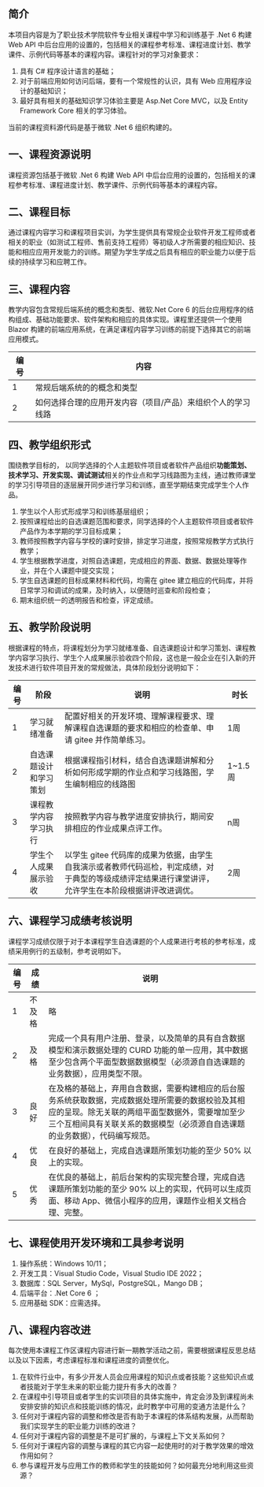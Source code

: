 ## 简介
本项目内容是为了职业技术学院软件专业相关课程中学习和训练基于 .Net 6 构建 Web API 中后台应用的设置的，包括相关的课程参考标准、课程进度计划、教学课件、示例代码等基本的课程内容。课程针对的学习对象要求：

1. 具有 C# 程序设计语言的基础；
2. 对于前端应用如何访问后端，要有一个常规性的认识，具有 Web 应用程序设计的基础知识；
3. 最好具有相关的基础知识学习体验主要是 Asp.Net Core MVC，以及 Entity Framework Core 相关的学习体验。

当前的课程资料源代码是基于微软 .Net 6 组织构建的。

## 一、课程资源说明
课程资源包括基于微软 .Net 6 构建 Web API 中后台应用的设置的，包括相关的课程参考标准、课程进度计划、教学课件、示例代码等基本的课程内容。


## 二、课程目标
通过课程内容学习和课程项目实训，为学生提供具有常规企业软件开发工程师或者相关的职业（如测试工程师、售前支持工程师）等初级人才所需要的相应知识、技能和相应应用开发能力的训练。期望为学生学成之后具有相应的职业能力以便于后续的持续学习和应聘工作。

## 三、课程内容
教学内容包含常规后端系统的概念和类型、微软.Net Core 6 的后台应用程序的结构组成、基础功能要求、软件架构和相应的具体实现。课程里还提供一个使用 Blazor 构建的前端应用系统，在满足课程内容学习训练的前提下选择其它的前端应用模式。

|编号|内容|
|----|-----|
|1|常规后端系统的的概念和类型|
|2|如何选择合理的应用开发内容（项目/产品）来组织个人的学习线路|

## 四、教学组织形式
围绕教学目标的， 以同学选择的个人主题软件项目或者软件产品组织<b>功能策划、技术学习、开发实现、调试测试</b>相关的作业点和学习线路图为主线，通过教师课堂的学习引导项目的逐层展开同步进行学习和训练，直至学期结束完成学生个人作品。
1. 学生以个人形式形成学习和训练基层组织；
2. 按照课程给出的自选课题范围和要求，同学选择的个人主题软件项目或者软件产品作为本学期的学习目标成果；
3. 教师按照教学内容与学校的课时安排，排定学习进度，按照常规教学方式执行教学；
4. 学生根据教学进度，对照自选课题，完成相应的界面、数据、数据处理等作业，并在个人课题中提交实现；
3. 学生自选课题的目标成果材料和代码，均需在 gitee 建立相应的代码库，并将日常学习和调试的成果，及时纳入，以便随时巡查和阶段检查；
4. 期末组织统一的透明报告和检查，评定成绩。

## 五、教学阶段说明
根据课程的特点，将课程划分为学习就绪准备、自选课题设计和学习策划、课程教学内容学习执行、学生个人成果展示验收四个阶段，这也是一般企业在引入新的开发技术进行软件项目开发的常规做法，具体阶段划分说明如下：

|编号|阶段|说明|时长|
|----|-----|-----|----|
|1|学习就绪准备|配置好相关的开发环境、理解课程要求、理解课程自选课题的要求和相应的检查单、申请 gitee 并作简单练习。|1周|
|2|自选课题设计和学习策划|根据课程指引材料，结合自选课题讲解和分析如何形成学期的作业点和学习线路图，学生编制相应的线路图|1~1.5周|
|3|课程教学内容学习执行|按照教学内容与教学进度安排执行，期间安排相应的作业成果点评工作。|n周|
|4|学生个人成果展示验收|以学生 gitee 代码库的成果为依据，由学生自我演示或者教师代码巡检，判定成绩，对于典型的等级成绩评定结果进行课堂讲评，允许学生在本阶段根据讲评改进调优。|2周|

## 六、课程学习成绩考核说明
课程学习成绩仅限于对于本课程学生自选课题的个人成果进行考核的参考标准，成绩采用例行的五级制，参考说明如下。

|编号|成绩|说明|
|----|-----|-----|
|1|不及格|略|
|2|及格|完成一个具有用户注册、登录，以及简单的具有自含数据模型和演示数据处理的 CURD 功能的单一应用，其中数据至少包含两个平面型数据数据模型（必须源自自选课题的业务数据），应用类型不限。|
|3|良好|在及格的基础上，弃用自含数据，需要构建相应的后台服务系统获取数据，完成数据处理所需要的数据校验及其相应的呈现。除无关联的两组平面型数据外，需要增加至少三个互相间具有关联关系的数据模型（必须源自自选课题的业务数据），代码编写规范。|
|4|优良|在良好的基础上，完成自选课题所策划功能的至少 50% 以上的实现。|
|5|优秀|在优良的基础上，前后台架构的实现完整合理，完成自选课题所策划功能的至少 90% 以上的实现，代码可以生成页面、移动 App、微信小程序的应用，课题作业相关文档合理、完整。|

## 七、课程使用开发环境和工具参考说明
1. 操作系统：Windows 10/11；
2. 开发工具：Visual Studio Code，Visual Studio IDE 2022；
3. 数据库：SQL Server，MySql，PostgreSQL，Mango DB；
4. 后端平台：.Net Core 6 ；
5. 应用基础 SDK：应需选择。

## 八、课程内容改进
每次使用本课程工作区课程内容进行新一期教学活动之前，需要根据课程反思总结以及以下因素，考虑课程标准和课程进度的调整优化。
1. 在软件行业中，有多少开发人员会应用课程的知识点或者技能？这些知识点或者技能对于学生未来的职业能力提升有多大的改善？
2. 在课程中引导项目或者学生的实训项目的具体实施中，肯定会涉及到课程尚未安排安排的知识点和技能训练的情况，此时教学中可用的变通方法是什么？
3. 任何对于课程内容的调整和修改是否有助于本课程的体系结构发展，从而帮助我们实现学生的职业能力训练的改进？ 
4. 任何对于课程内容的调整是不是可扩展的，与课程上下文关系如何？
5. 任何对于课程内容的调整与课程的其它内容一起使用时的对于教学效果的增效作用如何？
6. 参与课程开发与应用工作的教师和学生的技能如何？如何最充分地利用这些资源？


